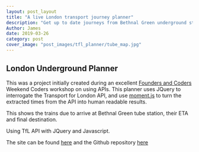 ```yaml
---
layout: post_layout
title: "A live London transport journey planner"
description: "Get up to date journeys from Bethnal Green underground station"
Author: James
date: 2019-03-26
category: post
cover_image: "post_images/tfl_planner/tube_map.jpg"
---
```


London Underground Planner
---------------------------------


This was a project initially created during an excellent <a href="https://foundersandcoders.com/" target="_blank">Founders and Coders</a> Weekend Coders workshop on using APIs. This planner uses JQuery to interrogate the Transport for London API, and use [moment.js](http://momentjs.com/) to turn the extracted times from the API into human readable results.

This shows the trains due to arrive at Bethnal Green tube station, their ETA and final destination.

Using TfL API with JQuery and Javascript.

The site can be found <a href="https://underwhelmed-ape.github.io/tfl_planner/" target="_blank">here</a> and the Github repository <a href="https://github.com/underwhelmed-ape/tfl_planner" target="_blank">here</a>